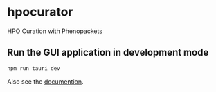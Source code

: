 # hpocurator
HPO Curation with Phenopackets

## Run the GUI application in development mode
```bash 
npm run tauri dev
```

Also see the [documention](https://p2gx.github.io/hpocurator/).

